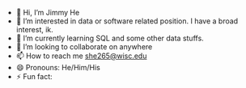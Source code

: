 - 👋 Hi, I’m Jimmy He
- 👀 I’m interested in data or software related position. I have a broad interest, ik.
- 🌱 I’m currently learning SQL and some other data stuffs.
- 💞️ I’m looking to collaborate on anywhere
- 📫 How to reach me she265@wisc.edu
- 😄 Pronouns: He/Him/His
- ⚡ Fun fact:

<!---
JimmyHe05/JimmyHe05 is a ✨ special ✨ repository because its `README.md` (this file) appears on your GitHub profile.
You can click the Preview link to take a look at your changes.
--->

